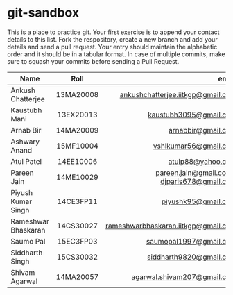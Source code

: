 # git-sandbox
This is a place to practice git. Your first exercise is to append your contact details to this list. Fork the respository, create a new branch and add your details and send a pull request. Your entry should maintain the alphabetic order and it should be in a tabular format. In case of multiple commits, make sure to squash your commits before sending a Pull Request. <br>

| Name        | Roll           | email  |
| ------------- |:-------------:| -----:|
|Ankush Chatterjee | 13MA20008      | ankushchatterjee.iitkgp@gmail.com  |
|Kaustubh Mani     | 13EX20013      | kaustubh3095@gmail.com             |
|Arnab Bir | 14MA20009      | arnabbir@gmail.com  |
|Ashwary Anand | 15MF10004  |  vshlkumar56@gmail.com |
|Atul Patel | 14EE10006 | atulp88@yahoo.com |
|Pareen Jain       | 14ME10029      | pareen.jain@gmail.com / djparis678@gmail.com  |
|Piyush Kumar Singh| 14CE3FP11      | piyushk95@gmail.com | 
|Rameshwar Bhaskaran | 14CS30027    | rameshwarbhaskaran.iitkgp@gmail.com |
|Saumo Pal        | 15EC3FP03       | saumopal1997@gmail.com |
|Siddharth Singh | 15CS30032    | siddharth9820@gmail.com |
|Shivam Agarwal | 14MA20057 | agarwal.shivam207@gmail.com |

